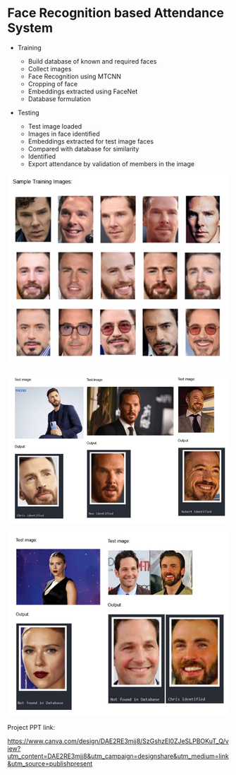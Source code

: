 # Face Recognition based Attendance System

- Training

    - Build database of known and required faces
    - Collect images
    - Face Recognition using MTCNN
    - Cropping of face
    - Embeddings extracted using FaceNet
    - Database formulation

- Testing

    - Test image loaded
    - Images in face identified
    - Embeddings extracted for test image faces
    - Compared with database for similarity
    - Identified
    - Export attendance by validation of members in the image

![alt text](https://github.com/sam189239/face_attendance/blob/main/Documents/train_images.jpg?raw=true)

![alt text](https://github.com/sam189239/face_attendance/blob/main/Documents/test1.jpg?raw=true)

![alt text](https://github.com/sam189239/face_attendance/blob/main/Documents/test2.jpg?raw=true)


Project PPT link: 

https://www.canva.com/design/DAE2RE3mjj8/SzGshzEI0ZJeSLPBOKuT_Q/view?utm_content=DAE2RE3mjj8&utm_campaign=designshare&utm_medium=link&utm_source=publishpresent
